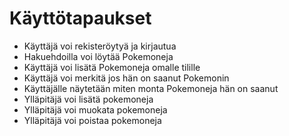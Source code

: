 # Käyttötapaukset

* Käyttäjä voi rekisteröytyä ja kirjautua
* Hakuehdoilla voi löytää Pokemoneja
* Käyttäjä voi lisätä Pokemoneja omalle tilille
* Käyttäjä voi merkitä jos hän on saanut Pokemonin 
* Käyttäjälle näytetään miten monta Pokemoneja hän on saanut
* Ylläpitäjä voi lisätä pokemoneja
* Ylläpitäjä voi muokata pokemoneja
* Ylläpitäjä voi poistaa pokemoneja
